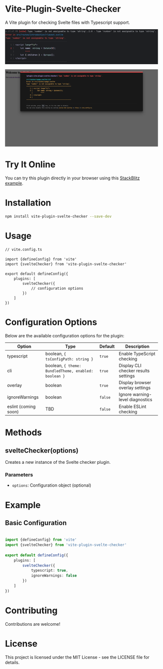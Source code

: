 # Vite-Plugin-Svelte-Checker

A Vite plugin for checking Svelte files with Typescript support.

![CLI Screenshot](assets/screenshots/CLI1.png)

![Browser Screenshot](assets/screenshots/Browser1.png)

# Try It Online

You can try this plugin directly in your browser using this [StackBlitz example](https://stackblitz.com/edit/vitejs-vite-s9hpfhhs?file=src%2FApp.svelte).

# Installation

```bash
npm install vite-plugin-svelte-checker --save-dev
```

# Usage

```tsx
// vite.config.ts

import {defineConfig} from 'vite'
import {svelteChecker} from 'vite-plugin-svelte-checker'

export default defineConfig({
    plugins: [
        svelteChecker({
            // configuration options
        })
    ]
})
```

# Configuration Options

Below are the available configuration options for the plugin:

| Option               | Type                                                 | Default | Description                          |
|----------------------|------------------------------------------------------|---------|--------------------------------------|
| typescript           | boolean, `{ tsConfigPath: string }`                  | `true`  | Enable TypeScript checking           |
| cli                  | boolean, `{ theme: BundledTheme, enabled: boolean }` | `true`  | Display CLI checker results settings |
| overlay              | boolean                                              | `true`  | Display browser overlay settings     |
| ignoreWarnings       | boolean                                              | `false` | Ignore warning-level diagnostics     |
| eslint (coming soon) | TBD                                                  | `false` | Enable ESLint checking               |

# Methods

## svelteChecker(options)

Creates a new instance of the Svelte checker plugin.

### Parameters

- `options`: Configuration object (optional)

# Example

## Basic Configuration

```ts

import {defineConfig} from 'vite'
import {svelteChecker} from 'vite-plugin-svelte-checker'

export default defineConfig({
    plugins: [
        svelteChecker({
            typescript: true,
            ignoreWarnings: false
        })
    ]
})
```

# Contributing

Contributions are welcome! 

# License

This project is licensed under the MIT License - see the LICENSE file for details.